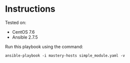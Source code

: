 # Instructions

Tested on:
- CentOS 7.6
- Ansible 2.7.5

Run this playbook using the command:

    ansible-playbook -i mastery-hosts simple_module.yaml -v
